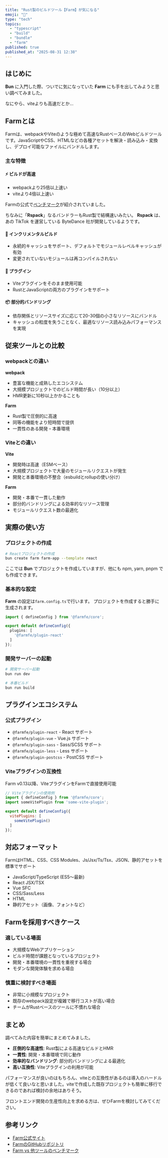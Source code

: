 ```yaml
---
title: "Rust製のビルドツール【Farm】が気になる"
emoji: "🤖"
type: "tech"
topics:
  - "typescript"
  - "build"
  - "bundle"
  - "farm"
published: true
published_at: "2025-08-31 12:38"
---
```


## はじめに

**Bun** に入門した際、ついでに気になっていた **Farm** にも手を出してみようと思い調べてみました。

なにやら、viteよりも高速だとか…

## Farmとは

Farmは、webpackやViteのような極めて高速なRustベースのWebビルドツールです。JavaScriptやCSS、HTMLなどの各種アセットを解決・読み込み・変換し、デプロイ可能なファイルにバンドルします。

### 主な特徴

#### ⚡ ビルドが高速
- webpackより25倍以上速い
- viteより4倍以上速い

Farmの公式で[ベンチマーク](https://www.farmfe.org/docs/benchmark/)が紹介されていました。

ちなみに「**Rspack**」なるバンドラーもRust製で結構速いみたい。
**Rspack** は、あの TikTok を運営している ByteDance 社が開発しているようです。

#### 🔄 インクリメンタルビルド
- 永続的キャッシュをサポート、デフォルトでモジュールレベルキャッシュが有効
- 変更されていないモジュールは再コンパイルされない

#### 🧰 プラグイン
- Viteプラグインをそのまま使用可能
- RustとJavaScriptの両方のプラグインをサポート

#### 📦 部分的バンドリング
- 依存関係とリソースサイズに応じて20-30個の小さなリソースにバンドル
- キャッシュの粒度を失うことなく、最適なリソース読み込みパフォーマンスを実現

## 従来ツールとの比較

### webpackとの違い

**webpack**
- 豊富な機能と成熟したエコシステム
- 大規模プロジェクトでのビルド時間が長い（10分以上）
- HMR更新に10秒以上かかることも

**Farm**
- Rust製で圧倒的に高速
- 同等の機能をより短時間で提供
- 一貫性のある開発・本番環境

### Viteとの違い

**Vite**
- 開発時は高速（ESMベース）
- 大規模プロジェクトで大量のモジュールリクエストが発生
- 開発と本番環境の不整合（esbuildとrollupの使い分け）

**Farm**
- 開発・本番で一貫した動作
- 部分的バンドリングによる効率的なリソース管理
- モジュールリクエスト数の最適化

## 実際の使い方

### プロジェクトの作成

```bash
# Reactプロジェクトの作成
bun create farm farm-app --template react
```

ここでは **Bun** でプロジェクトを作成していますが、他にも npm, yarn, pnpm でも作成できます。

### 基本的な設定

**Farm** の設定は`farm.config.ts`で行います。
プロジェクトを作成すると勝手に生成されます。

```ts:farm.config.ts
import { defineConfig } from '@farmfe/core';

export default defineConfig({
  plugins: [
    '@farmfe/plugin-react'
  ]
});
```

### 開発サーバーの起動

```bash
# 開発サーバー起動
bun run dev

# 本番ビルド
bun run build
```

## プラグインエコシステム

### 公式プラグイン

- `@farmfe/plugin-react` - React サポート
- `@farmfe/plugin-vue` - Vue.js サポート
- `@farmfe/plugin-sass` - Sass/SCSS サポート
- `@farmfe/plugin-less` - Less サポート
- `@farmfe/plugin-postcss` - PostCSS サポート

### Viteプラグインの互換性

Farm v0.13以降、ViteプラグインをFarmで直接使用可能

```javascript
// Viteプラグインの使用例
import { defineConfig } from '@farmfe/core';
import someVitePlugin from 'some-vite-plugin';

export default defineConfig({
  vitePlugins: [
    someVitePlugin()
  ]
});
```

## 対応フォーマット

FarmはHTML、CSS、CSS Modules、Js/Jsx/Ts/Tsx、JSON、静的アセットを標準でサポート

- JavaScript/TypeScript (ES5〜最新)
- React JSX/TSX
- Vue SFC
- CSS/Sass/Less
- HTML
- 静的アセット（画像、フォントなど）

## Farmを採用すべきケース

### 適している場面
- 大規模なWebアプリケーション
- ビルド時間が課題となっているプロジェクト
- 開発・本番環境の一貫性を重視する場合
- モダンな開発体験を求める場合

### 慎重に検討すべき場面
- 非常に小規模なプロジェクト
- 既存のwebpack設定が複雑で移行コストが高い場合
- チームがRustベースのツールに不慣れな場合

## まとめ

調べてみた内容を簡単にまとめてみました。

- **圧倒的な高速性**: Rust製による高速なビルドとHMR
- **一貫性**: 開発・本番環境で同じ動作
- **効率的なバンドリング**: 部分的バンドリングによる最適化
- **高い互換性**: Viteプラグインの利用が可能

パフォーマンスが良いのはもちろん、viteとの互換性があるのは導入のハードルが低くて良いなと思いました。viteで作成した既存プロジェクトも簡単に移行できるのであれば検討の余地はありそう。

フロントエンド開発の生産性向上を求める方は、ぜひFarmを検討してみてください。

## 参考リンク

- [Farm公式サイト](https://www.farmfe.org/)
- [FarmのGitHubリポジトリ](https://github.com/farm-fe/farm)
- [Farm vs 他ツールのベンチマーク](https://www.farmfe.org/docs/why-farm)